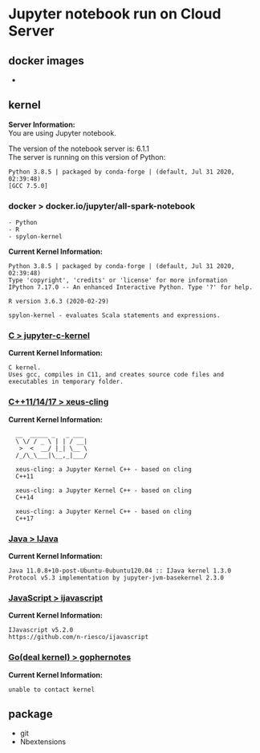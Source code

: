 # Jupyter notebook run on Cloud Server
## docker images
- 

## kernel
**Server Information:**   
You are using Jupyter notebook.  

The version of the notebook server is: 6.1.1  
The server is running on this version of Python:  
```
Python 3.8.5 | packaged by conda-forge | (default, Jul 31 2020, 02:39:48)   
[GCC 7.5.0]  
```

### docker > docker.io/jupyter/all-spark-notebook
    - Python
    - R
    - spylon-kernel  
**Current Kernel Information:**
```
Python 3.8.5 | packaged by conda-forge | (default, Jul 31 2020, 02:39:48) 
Type 'copyright', 'credits' or 'license' for more information
IPython 7.17.0 -- An enhanced Interactive Python. Type '?' for help.

R version 3.6.3 (2020-02-29)

spylon-kernel - evaluates Scala statements and expressions.
```
    
### [C > jupyter-c-kernel](https://github.com/brendan-rius/jupyter-c-kernel)

**Current Kernel Information:**  
```
C kernel.  
Uses gcc, compiles in C11, and creates source code files and executables in temporary folder.  
```
### [C++11/14/17 > xeus-cling](https://github.com/jupyter-xeus/xeus-cling)

**Current Kernel Information:**   
```
  __  _____ _   _ ___
  \ \/ / _ \ | | / __|
   >  <  __/ |_| \__ \
  /_/\_\___|\__,_|___/
  
  xeus-cling: a Jupyter Kernel C++ - based on cling
  C++11
  
  xeus-cling: a Jupyter Kernel C++ - based on cling
  C++14

  xeus-cling: a Jupyter Kernel C++ - based on cling
  C++17
```
### [Java > IJava](https://github.com/SpencerPark/IJava)  

**Current Kernel Information:**   
```
Java 11.0.8+10-post-Ubuntu-0ubuntu120.04 :: IJava kernel 1.3.0   
Protocol v5.3 implementation by jupyter-jvm-basekernel 2.3.0  
```

### [JavaScript > ijavascript](https://github.com/n-riesco/ijavascript)

**Current Kernel Information:**  
```
IJavascript v5.2.0
https://github.com/n-riesco/ijavascript
```

### [Go(deal kernel) > gophernotes](https://github.com/gopherdata/gophernotes)

**Current Kernel Information:**  
```
unable to contact kernel
```

## package
- git
- Nbextensions